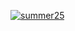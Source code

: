 [![summer25](https://github.com/user-attachments/assets/3f9317d6-bcc5-49a9-8e58-4b816c1717bf)](http://neighborhood.hackclub.com/)

